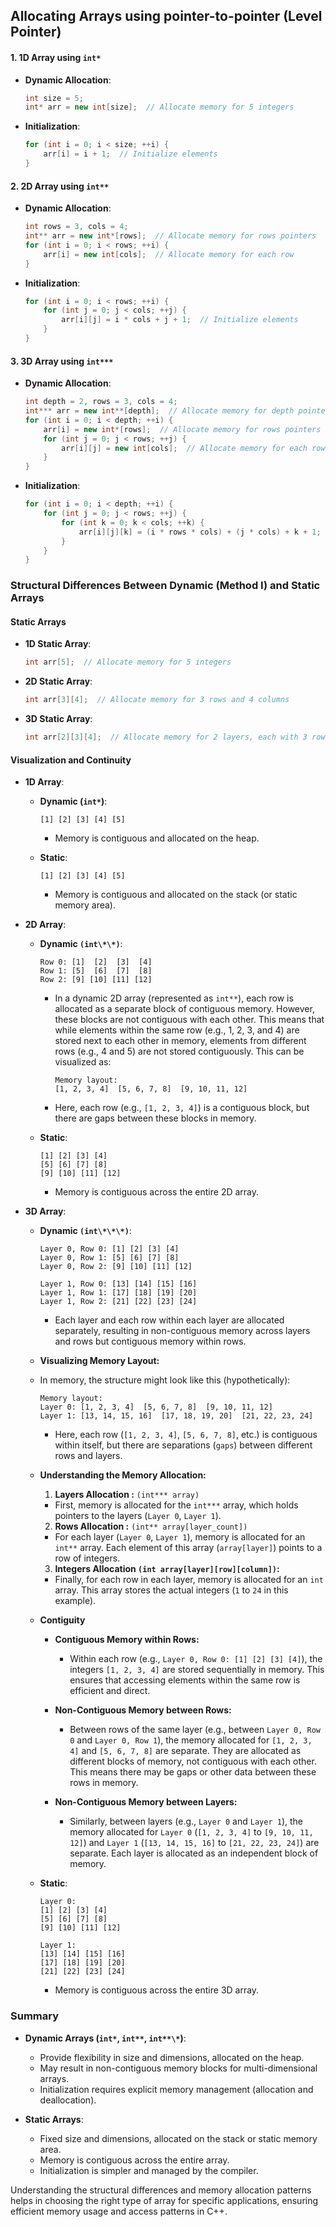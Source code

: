 ## Allocating Arrays using pointer-to-pointer (Level Pointer)

#### 1. 1D Array using `int*`

- **Dynamic Allocation**:

  ```cpp
  int size = 5;
  int* arr = new int[size];  // Allocate memory for 5 integers
  ```

- **Initialization**:
  ```cpp
  for (int i = 0; i < size; ++i) {
      arr[i] = i + 1;  // Initialize elements
  }
  ```

#### 2. 2D Array using `int**`

- **Dynamic Allocation**:

  ```cpp
  int rows = 3, cols = 4;
  int** arr = new int*[rows];  // Allocate memory for rows pointers
  for (int i = 0; i < rows; ++i) {
      arr[i] = new int[cols];  // Allocate memory for each row
  }
  ```

- **Initialization**:
  ```cpp
  for (int i = 0; i < rows; ++i) {
      for (int j = 0; j < cols; ++j) {
          arr[i][j] = i * cols + j + 1;  // Initialize elements
      }
  }
  ```

#### 3. 3D Array using `int***`

- **Dynamic Allocation**:

  ```cpp
  int depth = 2, rows = 3, cols = 4;
  int*** arr = new int**[depth];  // Allocate memory for depth pointers
  for (int i = 0; i < depth; ++i) {
      arr[i] = new int*[rows];  // Allocate memory for rows pointers
      for (int j = 0; j < rows; ++j) {
          arr[i][j] = new int[cols];  // Allocate memory for each row
      }
  }
  ```

- **Initialization**:
  ```cpp
  for (int i = 0; i < depth; ++i) {
      for (int j = 0; j < rows; ++j) {
          for (int k = 0; k < cols; ++k) {
              arr[i][j][k] = (i * rows * cols) + (j * cols) + k + 1;  // Initialize elements
          }
      }
  }
  ```

### Structural Differences Between Dynamic (Method I) and Static Arrays

#### Static Arrays

- **1D Static Array**:

  ```cpp
  int arr[5];  // Allocate memory for 5 integers
  ```

- **2D Static Array**:

  ```cpp
  int arr[3][4];  // Allocate memory for 3 rows and 4 columns
  ```

- **3D Static Array**:
  ```cpp
  int arr[2][3][4];  // Allocate memory for 2 layers, each with 3 rows and 4 columns
  ```

#### Visualization and Continuity

- **1D Array**:

  - **Dynamic (`int*`)**:

    ```
    [1] [2] [3] [4] [5]
    ```

    - Memory is contiguous and allocated on the heap.

  - **Static**:
    ```
    [1] [2] [3] [4] [5]
    ```
    - Memory is contiguous and allocated on the stack (or static memory area).

- **2D Array**:

  - **Dynamic `(int\*\*)`**:

    ```
    Row 0: [1]  [2]  [3]  [4]
    Row 1: [5]  [6]  [7]  [8]
    Row 2: [9] [10] [11] [12]
    ```

    - In a dynamic 2D array (represented as `int**`), each row is allocated as a separate block of contiguous memory. However, these blocks are not contiguous with each other. This means that while elements within the same row (e.g., 1, 2, 3, and 4) are stored next to each other in memory, elements from different rows (e.g., 4 and 5) are not stored contiguously. This can be visualized as:

      ```
      Memory layout:
      [1, 2, 3, 4]  [5, 6, 7, 8]  [9, 10, 11, 12]
      ```

    - Here, each row (e.g., `[1, 2, 3, 4]`) is a contiguous block, but there are gaps between these blocks in memory.

  - **Static**:

    ```
    [1] [2] [3] [4]
    [5] [6] [7] [8]
    [9] [10] [11] [12]
    ```

    - Memory is contiguous across the entire 2D array.

- **3D Array**:

  - **Dynamic `(int\*\*\*)`**:

    ```
    Layer 0, Row 0: [1] [2] [3] [4]
    Layer 0, Row 1: [5] [6] [7] [8]
    Layer 0, Row 2: [9] [10] [11] [12]

    Layer 1, Row 0: [13] [14] [15] [16]
    Layer 1, Row 1: [17] [18] [19] [20]
    Layer 1, Row 2: [21] [22] [23] [24]
    ```

    - Each layer and each row within each layer are allocated separately, resulting in non-contiguous memory across layers and rows but contiguous memory within rows.

  - **Visualizing Memory Layout:**

  - In memory, the structure might look like this (hypothetically):

    ```
    Memory layout:
    Layer 0: [1, 2, 3, 4]  [5, 6, 7, 8]  [9, 10, 11, 12]
    Layer 1: [13, 14, 15, 16]  [17, 18, 19, 20]  [21, 22, 23, 24]
    ```

    - Here, each row (`[1, 2, 3, 4]`, `[5, 6, 7, 8]`, etc.) is contiguous within itself, but there are separations (`gaps`) between different rows and layers.

  - **Understanding the Memory Allocation:**

    1. **Layers Allocation :** `(int*** array)`

    - First, memory is allocated for the `int***` array, which holds pointers to the layers (`Layer 0`, `Layer 1`).

    2. **Rows Allocation :** `(int** array[layer_count])`

    - For each layer (`Layer 0`, `Layer 1`), memory is allocated for an `int**` array. Each element of this array (`array[layer]`) points to a row of integers.

    3. **Integers Allocation `(int array[layer][row][column])`:**

    - Finally, for each row in each layer, memory is allocated for an `int` array. This array stores the actual integers (`1` to `24` in this example).

  - **Contiguity**

    - **Contiguous Memory within Rows:**

      - Within each row (e.g., `Layer 0, Row 0: [1] [2] [3] [4]`), the integers `[1, 2, 3, 4]` are stored sequentially in memory. This ensures that accessing elements within the same row is efficient and direct.

    - **Non-Contiguous Memory between Rows:**

      - Between rows of the same layer (e.g., between `Layer 0, Row 0` and `Layer 0, Row 1`), the memory allocated for `[1, 2, 3, 4]` and `[5, 6, 7, 8]` are separate. They are allocated as different blocks of memory, not contiguous with each other. This means there may be gaps or other data between these rows in memory.

    - **Non-Contiguous Memory between Layers:**
      - Similarly, between layers (e.g., `Layer 0` and `Layer 1`), the memory allocated for `Layer 0` (`[1, 2, 3, 4]` to `[9, 10, 11, 12]`) and `Layer 1` (`[13, 14, 15, 16]` to `[21, 22, 23, 24]`) are separate. Each layer is allocated as an independent block of memory.

  - **Static**:

    ```
    Layer 0:
    [1] [2] [3] [4]
    [5] [6] [7] [8]
    [9] [10] [11] [12]

    Layer 1:
    [13] [14] [15] [16]
    [17] [18] [19] [20]
    [21] [22] [23] [24]
    ```

    - Memory is contiguous across the entire 3D array.

### Summary

- **Dynamic Arrays (`int*`, `int**`, `int**\*`)**:

  - Provide flexibility in size and dimensions, allocated on the heap.
  - May result in non-contiguous memory blocks for multi-dimensional arrays.
  - Initialization requires explicit memory management (allocation and deallocation).

- **Static Arrays**:
  - Fixed size and dimensions, allocated on the stack or static memory area.
  - Memory is contiguous across the entire array.
  - Initialization is simpler and managed by the compiler.

Understanding the structural differences and memory allocation patterns helps in choosing the right type of array for specific applications, ensuring efficient memory usage and access patterns in C++.

